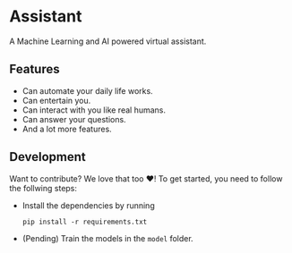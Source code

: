 # Assistant

A Machine Learning and AI powered virtual assistant.

## Features

* Can automate your daily life works.
* Can entertain you.
* Can interact with you like real humans.
* Can answer your questions.
* And a lot more features.

## Development
Want to contribute? We love that too ❤! To get started, you need to follow the follwing steps:

* Install the dependencies by running
  ```
  pip install -r requirements.txt
  ```
* (Pending) Train the models in the `model` folder.
